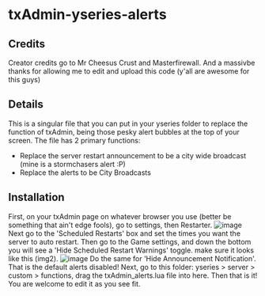 # txAdmin-yseries-alerts

## Credits
Creator credits go to Mr Cheesus Crust and Masterfirewall. And a massivbe thanks for allowing me to edit and upload this code (y'all are awesome for this guys)

## Details
This is a singular file that you can put in your yseries folder to replace the function of txAdmin, being those pesky alert bubbles at the top of your screen. The file has 2 primary functions:
- Replace the server restart announcement to be a city wide broadcast (mine is a stormchasers alert :P)
- Replace the alerts to be City Broadcasts

## Installation
First, on your txAdmin page on whatever browser you use (better be something that ain't edge fools), go to settings, then Restarter.
![image](https://github.com/user-attachments/assets/52c6c9c8-87b2-430a-8c03-5c98c04609ca)
Next go to the 'Scheduled Restarts' box and set the times you want the server to auto restart. 
Then go to the Game settings, and down the bottom you will see a 'Hide Scheduled Restart Warnings' toggle. make sure it looks like this (img2). 
![image](https://github.com/user-attachments/assets/3be404fa-a35b-4795-bef6-592d39c6fca2)
Do the same for 'Hide Announcement Notification'.
That is the default alerts disabled!
Next, go to this folder: yseries > server > custom > functions, drag the txAdmin_alerts.lua file into here. Then that is it! You are welcome to edit it as you see fit.
